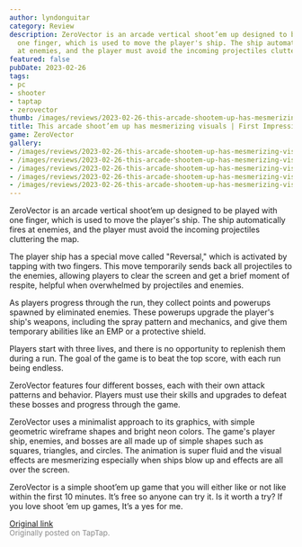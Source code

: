 ```yaml
---
author: lyndonguitar
category: Review
description: ZeroVector is an arcade vertical shoot’em up designed to be played with
  one finger, which is used to move the player's ship. The ship automatically fires
  at enemies, and the player must avoid the incoming projectiles cluttering the map.
featured: false
pubDate: 2023-02-26
tags:
- pc
- shooter
- taptap
- zerovector
thumb: /images/reviews/2023-02-26-this-arcade-shootem-up-has-mesmerizing-visuals--first-impressions---zerovector-0.avif
title: This arcade shoot’em up has mesmerizing visuals | First Impressions - ZeroVector
game: ZeroVector
gallery:
- /images/reviews/2023-02-26-this-arcade-shootem-up-has-mesmerizing-visuals--first-impressions---zerovector-0.avif
- /images/reviews/2023-02-26-this-arcade-shootem-up-has-mesmerizing-visuals--first-impressions---zerovector-1.avif
- /images/reviews/2023-02-26-this-arcade-shootem-up-has-mesmerizing-visuals--first-impressions---zerovector-2.avif
- /images/reviews/2023-02-26-this-arcade-shootem-up-has-mesmerizing-visuals--first-impressions---zerovector-3.avif
- /images/reviews/2023-02-26-this-arcade-shootem-up-has-mesmerizing-visuals--first-impressions---zerovector-4.avif
---
```

ZeroVector is an arcade vertical shoot’em up designed to be played with one finger, which is used to move the player's ship. The ship automatically fires at enemies, and the player must avoid the incoming projectiles cluttering the map.

The player ship has a special move called "Reversal," which is activated by tapping with two fingers. This move temporarily sends back all projectiles to the enemies, allowing players to clear the screen and get a brief moment of respite, helpful when overwhelmed by projectiles and enemies.

As players progress through the run, they collect points and powerups spawned by eliminated enemies. These powerups upgrade the player's ship's weapons, including the spray pattern and mechanics, and give them temporary abilities like an EMP or a protective shield.

Players start with three lives, and there is no opportunity to replenish them during a run. The goal of the game is to beat the top score, with each run being endless.

ZeroVector features four different bosses, each with their own attack patterns and behavior. Players must use their skills and upgrades to defeat these bosses and progress through the game.

ZeroVector uses a minimalist approach to its graphics, with simple geometric wireframe shapes and bright neon colors. The game's player ship, enemies, and bosses are all made up of simple shapes such as squares, triangles, and circles. The animation is super fluid and the visual effects are mesmerizing especially when ships blow up and effects are all over the screen.

ZeroVector is a simple shoot’em up game that you will either like or not like within the first 10 minutes. It’s free so anyone can try it. Is it worth a try? If you love shoot ’em up games, It’s a yes for me.

[Original link](https://www.taptap.io/post/4649537)<br><span style="font-size: 0.95em; color: #888;">Originally posted on TapTap.</span>
